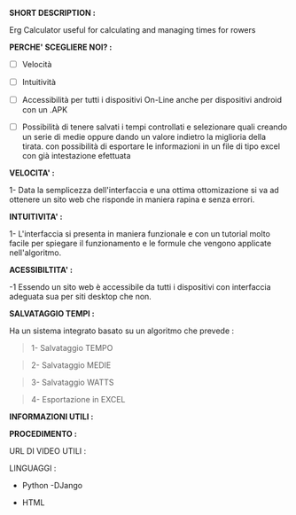 **SHORT DESCRIPTION :**

Erg Calculator useful for calculating and managing times for rowers

**PERCHE' SCEGLIERE NOI? :**

- [ ] Velocità

- [ ] Intuitività

- [ ] Accessibilità per tutti i dispositivi On-Line  anche per dispositivi android con un .APK

- [ ] Possibilità di tenere salvati i tempi controllati e selezionare quali creando un serie di medie oppure dando un valore indietro la miglioria della tirata. con        possibilità di esportare le informazioni in un file di tipo excel con già intestazione efettuata

**VELOCITA' :**

1- Data la semplicezza dell'interfaccia e una ottima ottomizazione si va ad ottenere un sito web che risponde in maniera rapina e senza errori.

**INTUITIVITA' :**

1- L'interfaccia si presenta in maniera funzionale e con un tutorial molto facile per spiegare il funzionamento e le formule che vengono applicate nell'algoritmo.

**ACESSIBILTITA' :**

-1 Essendo un sito web è accessibile da tutti i dispositivi con interfaccia adeguata sua per siti desktop che non.

**SALVATAGGIO TEMPI :**

Ha un sistema integrato basato su un algoritmo che prevede :
> 1- Salvataggio TEMPO

> 2- Salvataggio MEDIE

> 3- Salvataggio WATTS

> 4- Esportazione in EXCEL

**INFORMAZIONI UTILI :**



**PROCEDIMENTO :**

URL DI VIDEO UTILI :



LINGUAGGI :

- Python
  -DJango

- HTML



